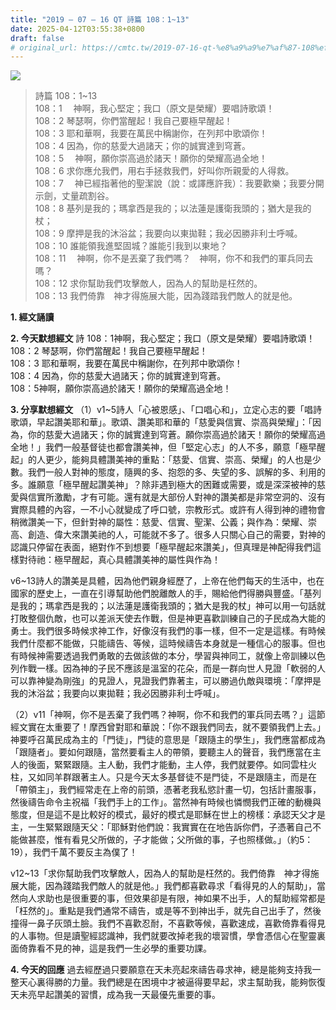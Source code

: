 ```yaml
---
title: "2019 – 07 – 16 QT 詩篇 108：1~13"
date: 2025-04-12T03:55:38+0800
draft: false
# original_url: https://cmtc.tw/2019-07-16-qt-%e8%a9%a9%e7%af%87-108%ef%bc%9a113
---
```


![](/images/qt.jpg)
> 詩篇 108：1\~13  
> 108：1 　神啊，我心堅定；我口（原文是榮耀）要唱詩歌頌！  
> 108：2 琴瑟啊，你們當醒起！我自己要極早醒起！  
> 108：3 耶和華啊，我要在萬民中稱謝你，在列邦中歌頌你！  
> 108：4 因為，你的慈愛大過諸天；你的誠實達到穹蒼。  
> 108：5 　神啊，願你崇高過於諸天！願你的榮耀高過全地！  
> 108：6 求你應允我們，用右手拯救我們，好叫你所親愛的人得救。  
> 108：7 　神已經指著他的聖潔說（說：或譯應許我）：我要歡樂；我要分開示劍，丈量疏割谷。  
> 108：8 基列是我的；瑪拿西是我的；以法蓮是護衛我頭的；猶大是我的杖；  
> 108：9 摩押是我的沐浴盆；我要向以東拋鞋；我必因勝非利士呼喊。  
> 108：10 誰能領我進堅固城？誰能引我到以東地？  
> 108：11 　神啊，你不是丟棄了我們嗎？　神啊，你不和我們的軍兵同去嗎？  
> 108：12 求你幫助我們攻擊敵人，因為人的幫助是枉然的。  
> 108：13 我們倚靠　神才得施展大能，因為踐踏我們敵人的就是他。

**1. 經文誦讀**

**2.  今天默想經文**
詩 108：1神啊，我心堅定；我口（原文是榮耀）要唱詩歌頌！  
108：2 琴瑟啊，你們當醒起！我自己要極早醒起！  
108：3 耶和華啊，我要在萬民中稱謝你，在列邦中歌頌你！  
108：4 因為，你的慈愛大過諸天；你的誠實達到穹蒼。  
108：5神啊，願你崇高過於諸天！願你的榮耀高過全地！

**3. 分享默想經文**
（1）v1\~5詩人「心被恩感」、「口唱心和」，立定心志的要「唱詩歌頌，早起讚美耶和華」。歌頌、讚美耶和華的「慈愛與信實、崇高與榮耀」：「因為，你的慈愛大過諸天；你的誠實達到穹蒼。願你崇高過於諸天！願你的榮耀高過全地！」我們一般基督徒也都會讚美神，但「堅定心志」的人不多，願意「極早醒起」的人更少，能夠具體讚美神的重點：「慈愛、信實、崇高、榮耀」的人也是少數。我們一般人對神的態度，隨興的多、抱怨的多、失望的多、誤解的多、利用的多。誰願意「極早醒起讚美神」？除非遇到極大的困難或需要，或是深深被神的慈愛與信實所激勵，才有可能。還有就是大部份人對神的讚美都是非常空洞的、沒有實際具體的內容，一不小心就變成了呼口號，宗教形式。或許有人得到神的禮物會稍微讚美一下，但針對神的屬性：慈愛、信實、聖潔、公義；與作為：榮耀、崇高、創造、偉大來讚美祂的人，可能就不多了。很多人只關心自己的需要，對神的認識只停留在表面，絕對作不到想要「極早醒起來讚美」，但真理是神配得我們這樣對待祂：極早醒起，真心具體讚美神的屬性與作為！

v6\~13詩人的讚美是具體，因為他們親身經歷了，上帝在他們每天的生活中，也在國家的歷史上，一直在引導幫助他們脫離敵人的手，賜給他們得勝與豐盛。「基列是我的；瑪拿西是我的；以法蓮是護衛我頭的；猶大是我的杖」神可以用一句話就打敗整個仇敵，也可以差派天使去作戰，但是神更喜歡訓練自己的子民成為大能的勇士。我們很多時候求神工作，好像沒有我們的事一樣，但不一定是這樣。有時候我們什麼都不能做，只能禱告、等候，這時候禱告本身就是一種信心的服事。但也有時候神需要透過我們勇敢的去做該做的本分，學習與神同工，就像上帝訓練以色列作戰一樣。因為神的子民不應該是溫室的花朵，而是一群向世人見證「軟弱的人可以靠神變為剛強」的見證人，見證我們靠著主，可以勝過仇敵與環境：「摩押是我的沐浴盆；我要向以東拋鞋；我必因勝非利士呼喊」。

（2）v11「神啊，你不是丟棄了我們嗎？神啊，你不和我們的軍兵同去嗎？」這節經文實在太重要了！摩西曾對耶和華說：「你不跟我們同去，就不要領我們上去。」神要呼召萬民成為主的「門徒」，門徒的意思是「跟隨主的學生」，我們應當都成為「跟隨者」。要如何跟隨，當然要看主人的帶領，要聽主人的聲音，我們應當在主人的後面，緊緊跟隨。主人動，我們才能動，主人停，我們就要停。如同雲柱火柱，又如同羊群跟著主人。只是今天太多基督徒不是門徒，不是跟隨主，而是在「帶領主」，我們經常走在上帝的前頭，憑著老我私慾計畫一切，包括計畫服事，然後禱告命令主祝福「我們手上的工作」。當然神有時候也憐憫我們正確的動機與態度，但是這不是比較好的模式，最好的模式是耶穌在世上的榜樣：承認天父才是主，一生緊緊跟隨天父：「耶穌對他們說：我實實在在地告訴你們，子憑著自己不能做甚麼，惟有看見父所做的，子才能做；父所做的事，子也照樣做。」（約5：19），我們千萬不要反主為僕了！

v12\~13「求你幫助我們攻擊敵人，因為人的幫助是枉然的。我們倚靠　神才得施展大能，因為踐踏我們敵人的就是他。」我們都喜歡尋求「看得見的人的幫助」，當然向人求助也是很重要的事，但效果卻是有限，神如果不出手，人的幫助經常都是「枉然的」。重點是我們通常不禱告，或是等不到神出手，就先自己出手了，然後撞得一鼻子灰頭土臉。我們不喜歡忍耐，不喜歡等候，喜歡速成，喜歡倚靠看得見的人事物。但是讀聖經認識神，我們就要改掉老我的壞習慣，學會憑信心在聖靈裏面倚靠看不見的神，這是我們一生必學的重要功課。

**4. 今天的回應**
過去經歷過只要願意在天未亮起來禱告尋求神，總是能夠支持我一整天心裏得勝的力量。我們總是在困境中才被逼得要早起，求主幫助我，能夠恢復天未亮早起讚美的習慣，成為我一天最優先重要的事。
